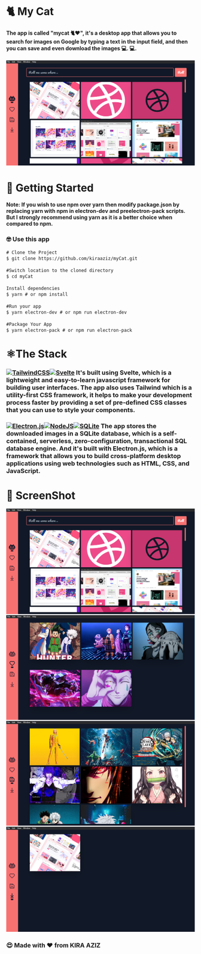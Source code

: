
# 🐈 My Cat
#### The app is called "mycat 🐈❤️", it's a desktop app that allows you to search for images on Google by typing a text in the input field, and then you can save and even download the images 💻. 💻.

![enter image description here](https://github.com/kiraaziz/myCat/raw/main/screenshot/search.PNG?raw=true)

# 🚀 Getting Started
#### Note: If you wish to use npm over yarn then modify package.json by replacing yarn with npm in electron-dev and preelectron-pack scripts. But I strongly recommend using yarn as it is a better choice when compared to npm.

### 🤓 Use this app

    # Clone the Project 
    $ git clone https://github.com/kiraaziz/myCat.git
   
    #Switch location to the cloned directory
    $ cd myCat
   
    Install dependencies 
    $ yarn # or npm install
    
    #Run your app
    $ yarn electron-dev # or npm run electron-dev
   
    #Package Your App
    $ yarn electron-pack # or npm run electron-pack

# ⚛️**The Stack**
### [![TailwindCSS](https://camo.githubusercontent.com/ec8056bddf659d21de39b358d9786e56731cd767117e091348411666a5e7eee6/68747470733a2f2f696d672e736869656c64732e696f2f62616467652f7461696c77696e646373732d2532333338423241432e7376673f7374796c653d666f722d7468652d6261646765266c6f676f3d7461696c77696e642d637373266c6f676f436f6c6f723d7768697465)](https://camo.githubusercontent.com/ec8056bddf659d21de39b358d9786e56731cd767117e091348411666a5e7eee6/68747470733a2f2f696d672e736869656c64732e696f2f62616467652f7461696c77696e646373732d2532333338423241432e7376673f7374796c653d666f722d7468652d6261646765266c6f676f3d7461696c77696e642d637373266c6f676f436f6c6f723d7768697465)[![Svelte](https://camo.githubusercontent.com/3029ebce543b028f460e602049059a0e599d1c5cae5bd4d6be0cd9a177055c9c/68747470733a2f2f696d672e736869656c64732e696f2f62616467652f7376656c74652d2532336631343133642e7376673f7374796c653d666f722d7468652d6261646765266c6f676f3d7376656c7465266c6f676f436f6c6f723d7768697465)](https://camo.githubusercontent.com/3029ebce543b028f460e602049059a0e599d1c5cae5bd4d6be0cd9a177055c9c/68747470733a2f2f696d672e736869656c64732e696f2f62616467652f7376656c74652d2532336631343133642e7376673f7374796c653d666f722d7468652d6261646765266c6f676f3d7376656c7465266c6f676f436f6c6f723d7768697465)  It's built using Svelte, which is a lightweight and easy-to-learn javascript framework for building user interfaces. The app also uses Tailwind which is a utility-first CSS framework, it helps to make your development process faster by providing a set of pre-defined CSS classes that you can use to style your components.

### [![Electron.js](https://camo.githubusercontent.com/7fdbabca7249452643df5e88d7de38d26e94b5ed832defbeb9fd374a76805de4/68747470733a2f2f696d672e736869656c64732e696f2f62616467652f456c656374726f6e2d3139313937303f7374796c653d666f722d7468652d6261646765266c6f676f3d456c656374726f6e266c6f676f436f6c6f723d7768697465)](https://camo.githubusercontent.com/7fdbabca7249452643df5e88d7de38d26e94b5ed832defbeb9fd374a76805de4/68747470733a2f2f696d672e736869656c64732e696f2f62616467652f456c656374726f6e2d3139313937303f7374796c653d666f722d7468652d6261646765266c6f676f3d456c656374726f6e266c6f676f436f6c6f723d7768697465)[![NodeJS](https://camo.githubusercontent.com/7d7b100e379663ee40a20989e6c61737e6396c1dafc3a7c6d2ada8d4447eb0e4/68747470733a2f2f696d672e736869656c64732e696f2f62616467652f6e6f64652e6a732d3644413535463f7374796c653d666f722d7468652d6261646765266c6f676f3d6e6f64652e6a73266c6f676f436f6c6f723d7768697465)](https://camo.githubusercontent.com/7d7b100e379663ee40a20989e6c61737e6396c1dafc3a7c6d2ada8d4447eb0e4/68747470733a2f2f696d672e736869656c64732e696f2f62616467652f6e6f64652e6a732d3644413535463f7374796c653d666f722d7468652d6261646765266c6f676f3d6e6f64652e6a73266c6f676f436f6c6f723d7768697465)[![SQLite](https://camo.githubusercontent.com/b310667470594171440f9b80f624787ea58555296d88af177788509b0d73a40b/68747470733a2f2f696d672e736869656c64732e696f2f62616467652f73716c6974652d2532333037343035652e7376673f7374796c653d666f722d7468652d6261646765266c6f676f3d73716c697465266c6f676f436f6c6f723d7768697465)](https://camo.githubusercontent.com/b310667470594171440f9b80f624787ea58555296d88af177788509b0d73a40b/68747470733a2f2f696d672e736869656c64732e696f2f62616467652f73716c6974652d2532333037343035652e7376673f7374796c653d666f722d7468652d6261646765266c6f676f3d73716c697465266c6f676f436f6c6f723d7768697465)  The app stores the downloaded images in a SQLite database, which is a self-contained, serverless, zero-configuration, transactional SQL database engine. And it's built with Electron.js, which is a framework that allows you to build cross-platform desktop applications using web technologies such as HTML, CSS, and JavaScript.

# 🎴 **ScreenShot**
[![](https://github.com/kiraaziz/myCat/raw/main/screenshot/search.PNG?raw=true)](https://github.com/kiraaziz/myCat/blob/main/screenshot/search.PNG?raw=true)[![](https://github.com/kiraaziz/myCat/raw/main/screenshot/like.PNG?raw=true)](https://github.com/kiraaziz/myCat/blob/main/screenshot/like.PNG?raw=true)[![](https://github.com/kiraaziz/myCat/raw/main/screenshot/save.PNG?raw=true)](https://github.com/kiraaziz/myCat/blob/main/screenshot/save.PNG?raw=true)[![](https://github.com/kiraaziz/myCat/raw/main/screenshot/download.PNG?raw=true)](https://github.com/kiraaziz/myCat/blob/main/screenshot/download.PNG?raw=true)

### [](https://github.com/kiraaziz/myCat#-2)  

### [](https://github.com/kiraaziz/myCat#made-with%EF%B8%8Ffrom-kira-aziz)😍 Made with ❤️ from KIRA AZIZ

